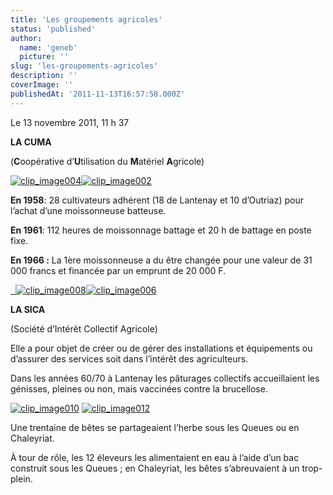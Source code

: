 ```yaml
---
title: 'Les groupements agricoles'
status: 'published'
author:
  name: 'geneb'
  picture: ''
slug: 'les-groupements-agricoles'
description: ''
coverImage: ''
publishedAt: '2011-11-13T16:57:58.000Z'
---
```


Le 13 novembre 2011, 11 h 37

**LA CUMA**

(**C**oopérative d’**U**tilisation du **M**atériel **A**gricole)

[![clip_image004](/img/beguelins/Windows-Live-Writer/97d350d174e5_14A3C/clip_image004_thumb.jpg "clip_image004")](/img/beguelins/Windows-Live-Writer/97d350d174e5_14A3C/clip_image004_2.jpg)[![clip_image002](/img/beguelins/Windows-Live-Writer/97d350d174e5_14A3C/clip_image002_thumb.jpg "clip_image002")](/img/beguelins/Windows-Live-Writer/97d350d174e5_14A3C/clip_image002_2.jpg)

**En 1958**: 28 cultivateurs adhérent (18 de Lantenay et 10 d’Outriaz) pour l’achat d’une moissonneuse batteuse.

**En 1961**: 112 heures de moissonnage battage et 20 h de battage en poste fixe.

**En 1966 :** La 1ère moissonneuse a du être changée pour une valeur de 31 000 francs et financée par un emprunt de 20 000 F.

[  ](/img/beguelins/Windows-Live-Writer/97d350d174e5_14A3C/clip_image006_2.jpg)[![clip_image008](/img/beguelins/Windows-Live-Writer/97d350d174e5_14A3C/clip_image008_thumb.jpg "clip_image008")](/img/beguelins/Windows-Live-Writer/97d350d174e5_14A3C/clip_image008_2.jpg)[![clip_image006](/img/beguelins/Windows-Live-Writer/97d350d174e5_14A3C/clip_image006_thumb.jpg "clip_image006")](/img/beguelins/Windows-Live-Writer/97d350d174e5_14A3C/clip_image006_2.jpg)

**LA SICA**

(Société d’Intérêt Collectif Agricole)

Elle a pour objet de créer ou de gérer des installations et équipements ou d’assurer des services soit dans l’intérêt des agriculteurs.

Dans les années 60/70 à Lantenay les pâturages collectifs accueillaient les génisses, pleines ou non, mais vaccinées contre la brucellose.

[![clip_image010](/img/beguelins/Windows-Live-Writer/97d350d174e5_14A3C/clip_image010_thumb.jpg "clip_image010")](/img/beguelins/Windows-Live-Writer/97d350d174e5_14A3C/clip_image010_2.jpg) [![clip_image012](/img/beguelins/Windows-Live-Writer/97d350d174e5_14A3C/clip_image012_thumb.jpg "clip_image012")](/img/beguelins/Windows-Live-Writer/97d350d174e5_14A3C/clip_image012_2.jpg)

Une trentaine de bêtes se partageaient l’herbe sous les Queues ou en Chaleyriat.

À tour de rôle, les 12 éleveurs les alimentaient en eau à l’aide d’un bac construit sous les Queues ; en Chaleyriat, les bêtes s’abreuvaient à un trop-plein.
